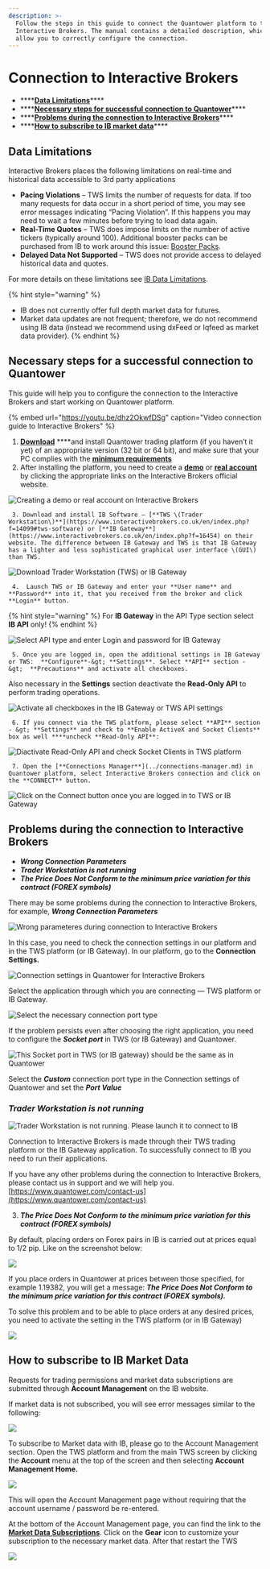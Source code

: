 ```yaml
---
description: >-
  Follow the steps in this guide to connect the Quantower platform to the
  Interactive Brokers. The manual contains a detailed description, which will
  allow you to correctly configure the connection.
---
```


# Connection to Interactive Brokers

* \*\*\*\*[**Data Limitations**](./#data-limitations)\*\*\*\*
* \*\*\*\*[**Necessary steps for successful connection to Quantower**](./#necessary-steps-for-successful-connection-to-quantower)\*\*\*\*
* \*\*\*\*[**Problems during the connection to Interactive Brokers**](./#problems-during-the-connection-to-interactive-brokers)\*\*\*\*
* \*\*\*\*[**How to subscribe to IB market data**](./#how-to-subscribe-to-ib-market-data)\*\*\*\*

## Data Limitations

Interactive Brokers places the following limitations on real-time and historical data accessible to 3rd party applications

* **Pacing Violations** – TWS limits the number of requests for data. If too many requests for data occur in a short period of time, you may see error messages indicating “Pacing Violation”. If this happens you may need to wait a few minutes before trying to load data again. 
* **Real-Time Quotes** – TWS does impose limits on the number of active tickers \(typically around 100\). Additional booster packs can be purchased from IB to work around this issue: [Booster Packs](https://www.interactivebrokers.com/en/index.php?f=14193). 
* **Delayed Data Not Supported** – TWS does not provide access to delayed historical data and quotes. 

For more details on these limitations see [IB Data Limitations](https://interactivebrokers.github.io/tws-api/historical_limitations.html#gsc.tab=0).

{% hint style="warning" %}
* IB does not currently offer full depth market data for futures.
* Market data updates are not frequent; therefore, we do not recommend using IB data \(instead we recommend using dxFeed or Iqfeed as market data provider\).
{% endhint %}

## Necessary steps for a successful connection to Quantower

This guide will help you to configure the connection to the Interactive Brokers and start working on Quantower platform.

{% embed url="https://youtu.be/dhz2OkwfDSg" caption="Video connection guide to Interactive Brokers" %}

1. [**Download**](https://www.quantower.com/) ****and install Quantower trading platform \(if you haven’t it yet\) of an appropriate version \(32 bit or 64 bit\), and make sure that your PC complies with the [**minimum requirements**](../../getting-started/installation.md#pc-requirements) 
2. After installing the platform, you need to create a [**demo**](https://www.interactivebrokers.co.uk/en/index.php?f=1286) or [**real account**](https://www.interactivebrokers.com/en/home.php) by clicking the appropriate links on the Interactive Brokers official website.

![Creating a demo or real account on Interactive Brokers](../../.gitbook/assets/create-demo-and-real-account-interactive-brokers.png)

     3. Download and install IB Software — [**TWS \(Trader Workstation\)**](https://www.interactivebrokers.co.uk/en/index.php?f=14099#tws-software) or [**IB Gateway**](https://www.interactivebrokers.co.uk/en/index.php?f=16454) on their website. The difference between IB Gateway and TWS is that IB Gateway has a lighter and less sophisticated graphical user interface \(GUI\) than TWS.

![Download Trader Workstation \(TWS\) or IB Gateway](../../.gitbook/assets/download-tws-or-ib-gateway.png)

     4.  Launch TWS or IB Gateway and enter your **User name** and **Password** into it, that you received from the broker and click **Login** button.

{% hint style="warning" %}
For **IB Gateway** in the API Type section select **IB API** only!
{% endhint %}

![Select API type and enter Login and password for IB Gateway](../../.gitbook/assets/ib-gateway-credentials.png)

     5. Once you are logged in, open the additional settings in IB Gateway or TWS:  **Configure**-&gt; **Settings**. Select **API** section - &gt;  **Precautions** and activate all checkboxes.

Also necessary in the **Settings** section deactivate the **Read-Only API** to perform trading operations.

![Activate all checkboxes in the IB Gateway or TWS API settings](../../.gitbook/assets/api-settings-for-ib.png)

     6. If you connect via the TWS platform, please select **API** section - &gt; **Settings** and check to **Enable ActiveX and Socket Clients** box as well ****uncheck **Read-Only API**:

![Diactivate Read-Only API and check Socket Clients in TWS platform](../../.gitbook/assets/trader-workstation-api-settings.png)

     7. Open the [**Connections Manager**](../connections-manager.md) in Quantower platform, select Interactive Brokers connection and click on the **CONNECT** button. 

![Click on the Connect button once you are logged in to TWS or IB Gateway](../../.gitbook/assets/connections-manager-for-ib.png)

## Problems during the connection to Interactive Brokers

* _**Wrong Connection Parameters**_
* _**Trader Workstation is not running**_
* _**The Price Does Not Conform to the minimum price variation for this contract \(FOREX symbols\)**_

There may be some problems during the connection to Interactive Brokers, for example, _**Wrong Connection Parameters**_

![Wrong parameteres during connection to Interactive Brokers](../../.gitbook/assets/connections-manager-for-ib_error.png)

In this case, you need to check the connection settings in our platform and in the TWS platform \(or IB Gateway\). In our platform, go to the **Connection Settings.**

![Connection settings in Quantower for Interactive Brokers](../../.gitbook/assets/connections-manager-for-ib_settings.png)

Select the application through which you are connecting  — TWS platform or IB Gateway.

![Select the necessary connection port type](../../.gitbook/assets/connection-settings-for-ib.png)

If the problem persists even after choosing the right application, you need to configure the _**Socket port**_ in TWS \(or IB Gateway\) and Quantower.

![This Socket port in TWS \(or IB gateway\) should be the same as in Quantower](../../.gitbook/assets/socket-port.png)

Select the _**Custom**_ connection port type in the Connection settings of Quantower and set the _**Port Value**_

### _**Trader Workstation is not running**_

![Trader Workstation is not running. Please launch it to connect to IB](../../.gitbook/assets/connections-manager-for-ib_tws_error.png)

Connection to Interactive Brokers is made through their TWS trading platform or the IB Gateway application. To successfully connect to IB you need to run their applications.

If you have any other problems during the connection to Interactive Brokers, please contact us in support and we will help you. [https://www.quantower.com/contact-us](https://www.quantower.com/contact-us)

3. _**The Price Does Not Conform to the minimum price variation for this contract \(FOREX symbols\)**_

By default, placing orders on Forex pairs in IB is carried out at prices equal to 1/2 pip. Like on the screenshot below:

![](../../.gitbook/assets/image%20%2899%29.png)

If you place orders in Quantower at prices between those specified, for example 1.19382, you will get a message: _**The Price Does Not Conform to the minimum price variation for this contract \(FOREX symbols\).**_ 

To solve this problem and to be able to place orders at any desired prices, you need to activate the setting in the TWS platform \(or in IB Gateway\)

![](../../.gitbook/assets/image%20%2898%29.png)

## How to subscribe to IB Market Data

Requests for trading permissions and market data subscriptions are submitted through **Account Management** on the IB website.

If market data is not subscribed, you will see error messages similar to the following:

![](../../.gitbook/assets/image%20%28319%29.png)

To subscribe to Market data with IB, please go to the Account Management section. Open the TWS platform and from the main TWS screen by clicking the **Account** menu at the top of the screen and then selecting **Account Management Home.**

![](../../.gitbook/assets/image%20%28318%29.png)

This will open the Account Management page without requiring that the account username / password be re-entered. 

At the bottom of the Account Management page, you can find the link to the [**Market Data Subscriptions**](https://ndcdyn.interactivebrokers.com/AccountManagement/AmAuthentication?action=TA_MARKET_DATA). Click on the **Gear** icon to customize your subscription to the necessary market data. After that restart the TWS 

![](../../.gitbook/assets/image%20%28320%29.png)



